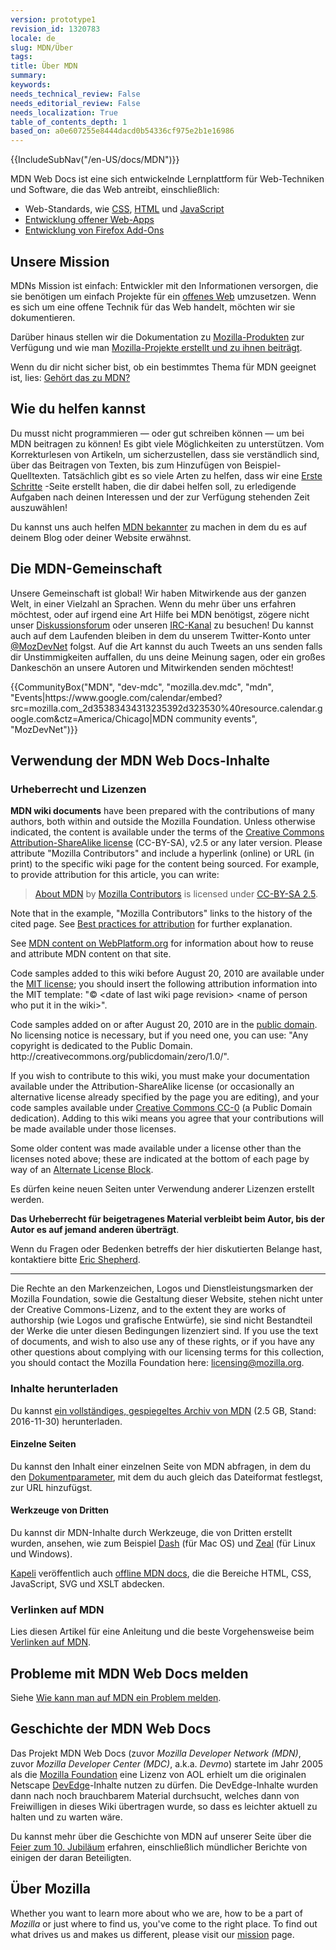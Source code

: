 ```yaml
---
version: prototype1
revision_id: 1320783
locale: de
slug: MDN/Über
tags: 
title: Über MDN
summary: 
keywords: 
needs_technical_review: False
needs_editorial_review: False
needs_localization: True
table_of_contents_depth: 1
based_on: a0e607255e8444dacd0b54336cf975e2b1e16986
---
```

<div>{{IncludeSubNav("/en-US/docs/MDN")}}</div>

<p>MDN Web Docs ist eine sich entwickelnde Lernplattform für Web-Techniken und Software, die das Web antreibt, einschließlich:</p>

<ul>
 <li>Web-Standards, wie <a href="/en-US/docs/CSS" title="/en-US/docs/CSS">CSS</a>, <a href="/en-US/docs/HTML" title="/en-US/docs/HTML">HTML</a> und <a href="/en-US/docs/JavaScript" title="/en-US/docs/JavaScript">JavaScript</a></li>
 <li><a href="/en-US/docs/Apps" title="/en-US/docs/Apps">Entwicklung offener Web-Apps</a></li>
 <li><a href="/en-US/docs/Add-ons" title="/en-US/docs/Add-ons">Entwicklung von Firefox Add-Ons</a></li>
</ul>

<h2 id="Our_mission">Unsere Mission</h2>

<p>MDNs Mission ist einfach: Entwickler mit den Informationen versorgen, die sie benötigen um einfach Projekte für ein <a href="/en-US/docs/Web">offenes Web</a> umzusetzen. Wenn es sich um eine offene Technik für das Web handelt, möchten wir sie dokumentieren.</p>

<p>Darüber hinaus stellen wir die Dokumentation zu <a href="/en-US/docs/Mozilla">Mozilla-Produkten</a> zur Verfügung und wie man <a href="/en-US/docs/Mozilla">Mozilla-Projekte erstellt und zu ihnen beiträgt</a>.</p>

<p>Wenn du dir nicht sicher bist, ob ein bestimmtes Thema für MDN geeignet ist, lies: <a href="/en-US/docs/Project:MDN/Contributing/Does_this_belong">Gehört das zu MDN?</a></p>

<h2 id="How_you_can_help">Wie du helfen kannst</h2>

<p>Du musst nicht programmieren — oder gut schreiben können — um bei MDN beitragen zu können! Es gibt viele Möglichkeiten zu unterstützen. Vom Korrekturlesen von Artikeln, um sicherzustellen, dass sie verständlich sind, über das Beitragen von Texten, bis zum Hinzufügen von Beispiel-Quelltexten. Tatsächlich gibt es so viele Arten zu helfen, dass wir eine <a href="/en-US/docs/MDN/Getting_started">Erste Schritte</a> -Seite erstellt haben, die dir dabei helfen soll, zu erledigende Aufgaben nach deinen Interessen und der zur Verfügung stehenden Zeit auszuwählen!</p>

<p>Du kannst uns auch helfen <a href="/en-US/docs/MDN/About/Promote">MDN bekannter</a> zu machen in dem du es auf deinem Blog oder deiner Website erwähnst.</p>

<h2 id="The_MDN_community">Die MDN-Gemeinschaft</h2>

<p>Unsere Gemeinschaft ist global! Wir haben Mitwirkende aus der ganzen Welt, in einer Vielzahl an Sprachen. Wenn du mehr über uns erfahren möchtest, oder auf irgend eine Art Hilfe bei MDN benötigst, zögere nicht unser <a href="https://discourse.mozilla-community.org/c/mdn">Diskussionsforum</a> oder unseren <a href="irc://irc.mozilla.org#mdn">IRC-Kanal</a> zu besuchen! Du kannst auch auf dem Laufenden bleiben in dem du unserem Twitter-Konto unter <a href="http://twitter.com/MozDevNet">@MozDevNet</a> folgst. Auf die Art kannst du auch Tweets an uns senden falls dir Unstimmigkeiten auffallen, du uns deine Meinung sagen, oder ein großes Dankeschön an unsere Autoren und Mitwirkenden senden möchtest!</p>

<p>{{CommunityBox("MDN", "dev-mdc", "mozilla.dev.mdc", "mdn", "Events|https://www.google.com/calendar/embed?src=mozilla.com_2d35383434313235392d323530%40resource.calendar.google.com&amp;ctz=America/Chicago|MDN community events", "MozDevNet")}}</p>

<h2 id="Using_MDN_Web_Docs_content">Verwendung der MDN Web Docs-Inhalte</h2>

<h3 id="Copyrights_and_licenses">Urheberrecht und Lizenzen</h3>

<p><strong>MDN wiki documents</strong> have been prepared with the contributions of many authors, both within and outside the Mozilla Foundation. Unless otherwise indicated, the content is available under the terms of the <a class="external text" href="http://creativecommons.org/licenses/by-sa/2.5/" rel="nofollow" title="http://creativecommons.org/licenses/by-sa/2.5/">Creative Commons Attribution-ShareAlike license</a> (CC-BY-SA), v2.5 or any later version. Please attribute "Mozilla Contributors" and include a hyperlink (online) or URL (in print) to the specific wiki page for the content being sourced. For example, to provide attribution for this article, you can write:</p>

<blockquote><a href="https://developer.mozilla.org/en-US/docs/MDN/About">About MDN</a> by <a href="https://developer.mozilla.org/en-US/docs/MDN/About$history">Mozilla Contributors</a> is licensed under <a href="http://creativecommons.org/licenses/by-sa/2.5/">CC-BY-SA 2.5</a>.</blockquote>

<p>Note that in the example, "Mozilla Contributors" links to the history of the cited page. See <a href="http://wiki.creativecommons.org/Marking/Users">Best practices for attribution</a> for further explanation.</p>

<div class="note">
<p>See <a href="/en-US/docs/MDN_content_on_WebPlatform.org" title="/en-US/docs/MDN_content_on_WebPlatform.org">MDN content on WebPlatform.org</a> for information about how to reuse and attribute MDN content on that site.</p>
</div>

<p>Code samples added to this wiki before August 20, 2010 are available under the <a class="external" href="http://www.opensource.org/licenses/mit-license.php" title="http://www.opensource.org/licenses/mit-license.php">MIT license</a>; you should insert the following attribution information into the MIT template:&nbsp;"© &lt;date of last wiki page revision&gt; &lt;name of person who put it in the wiki&gt;".</p>

<p>Code samples added on or after August 20, 2010 are in the <a class="external" href="http://creativecommons.org/publicdomain/zero/1.0/" title="http://wiki.creativecommons.org/Public_domain">public domain</a>. No licensing notice is necessary, but if you need one, you can use:&nbsp;"Any copyright is dedicated to the Public Domain. http://creativecommons.org/publicdomain/zero/1.0/".</p>

<p>If you wish to contribute to this wiki, you must make your documentation available under the Attribution-ShareAlike license (or occasionally an alternative license already specified by the page you are editing), and your code samples available under <a href="http://creativecommons.org/publicdomain/zero/1.0/" title="http://creativecommons.org/publicdomain/zero/1.0/">Creative Commons CC-0</a> (a Public Domain dedication). Adding to this wiki means you agree that your contributions will be made available under those licenses.</p>

<p>Some older content was made available under a license other than the licenses noted above; these are indicated at the bottom of each page by way of an <a class="internal" href="/Archive/Meta_docs/Examples/Alternate_License_Block" title="Project:En/Examples/Alternate License Block">Alternate License Block</a>.</p>

<div class="warning">
<p>Es dürfen keine neuen Seiten unter Verwendung anderer Lizenzen erstellt werden.</p>
</div>

<p><strong>Das Urheberrecht für beigetragenes Material verbleibt beim Autor, bis der Autor es auf jemand anderen überträgt</strong>.</p>

<p>Wenn du Fragen oder Bedenken betreffs der hier diskutierten Belange hast, kontaktiere bitte <a class="external" href="mailto:eshepherd@mozilla.com" rel="nofollow" title="mailto:eshepherd@mozilla.com">Eric Shepherd</a>.</p>

<hr />
<p>Die Rechte an den Markenzeichen, Logos und Dienstleistungsmarken der Mozilla Foundation, sowie die Gestaltung dieser Website, stehen nicht unter der Creative Commons-Lizenz, and to the extent they are works of authorship (wie Logos und grafische Entwürfe), sie sind nicht Bestandteil der Werke die unter diesen Bedingungen lizenziert sind. If you use the text of documents, and wish to also use any of these rights, or if you have any other questions about complying with our licensing terms for this collection, you should contact the Mozilla Foundation here: <a class="external text" href="mailto:licensing@mozilla.org" rel="nofollow" title="mailto:licensing@mozilla.org">licensing@mozilla.org</a>.</p>

<h3 id="Downloading_content">Inhalte herunterladen</h3>

<p>Du kannst <a href="/media/developer.mozilla.org.tar.gz">ein vollständiges, gespiegeltes Archiv von MDN</a> (2.5 GB, Stand: 2016-11-30) herunterladen.</p>

<h4 id="Single_pages">Einzelne Seiten</h4>

<p>Du kannst den Inhalt einer einzelnen Seite von MDN abfragen, in dem du den <a href="/en-US/docs/MDN/Kuma/API#Document_parameters">Dokumentparameter</a>, mit dem du auch gleich das Dateiformat festlegst, zur URL hinzufügst.</p>

<h4 id="Third-party_tools">Werkzeuge von Dritten</h4>

<p>Du kannst dir MDN-Inhalte durch Werkzeuge, die von Dritten erstellt wurden, ansehen, wie zum Beispiel <a href="http://kapeli.com/dash">Dash</a> (für Mac OS) und <a href="http://zealdocs.org/">Zeal</a> (für Linux und Windows).</p>

<p><a href="https://kapeli.com/">Kapeli</a> veröffentlich auch <a href="https://kapeli.com/mdn_offline">offline MDN docs</a>, die die Bereiche HTML, CSS, JavaScript, SVG und XSLT abdecken.</p>

<h3 id="Linking_to_MDN">Verlinken auf MDN</h3>

<p>Lies diesen Artikel für eine Anleitung und die beste Vorgehensweise beim <a href="/en-US/docs/MDN/About/Linking_to_MDN">Verlinken auf MDN</a>.</p>

<h2 id="Reporting_problems_with_MDN_Web_Docs">Probleme mit MDN Web Docs melden</h2>

<p>Siehe <a href="/en-US/docs/MDN/Contribute/Howto/Report_a_problem">Wie kann man auf MDN ein Problem melden</a>.</p>

<h2 id="History_of_MDN_Web_Docs">Geschichte der MDN Web Docs</h2>

<p>Das Projekt MDN Web Docs (zuvor <em>Mozilla Developer Network (MDN)</em>, zuvor <em>Mozilla Developer Center (MDC)</em>, a.k.a. <em>Devmo</em>) startete im Jahr 2005 als die <a class="external" href="http://www.mozillafoundation.org">Mozilla Foundation</a> eine Lizenz von AOL erhielt um die originalen Netscape <a href="https://web.archive.org/web/*/devedge.netscape.com" title="Project:en/DevEdge">DevEdge</a>-Inhalte nutzen zu dürfen. Die DevEdge-Inhalte wurden dann nach noch brauchbarem Material durchsucht, welches dann von Freiwilligen in dieses Wiki übertragen wurde, so dass es leichter aktuell zu halten und zu warten wäre.</p>

<p>Du kannst mehr über die Geschichte von MDN auf unserer Seite über die <a href="/en-US/docs/MDN_at_ten">Feier zum 10. Jubiläum</a> erfahren, einschließlich mündlicher Berichte von einigen der daran Beteiligten.</p>

<h2 id="About_Mozilla">Über Mozilla</h2>

<p>Whether you want to learn more about who we are, how to be a part of <em>Mozilla</em> or just where to find us, you've come to the right place. To find out what drives us and makes us different, please visit our <a href="http://www.mozilla.org/en-US/mission/">mission</a> page.</p>

